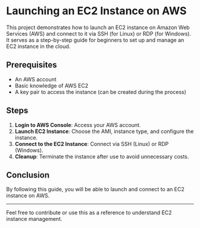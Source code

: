# Launching an EC2 Instance on AWS

This project demonstrates how to launch an EC2 instance on Amazon Web Services (AWS) and connect to it via SSH (for Linux) or RDP (for Windows). It serves as a step-by-step guide for beginners to set up and manage an EC2 instance in the cloud.

## Prerequisites

- An AWS account
- Basic knowledge of AWS EC2
- A key pair to access the instance (can be created during the process)

## Steps

1. **Login to AWS Console**: Access your AWS account.
2. **Launch EC2 Instance**: Choose the AMI, instance type, and configure the instance.
3. **Connect to the EC2 Instance**: Connect via SSH (Linux) or RDP (Windows).
4. **Cleanup**: Terminate the instance after use to avoid unnecessary costs.

## Conclusion

By following this guide, you will be able to launch and connect to an EC2 instance on AWS.

---

Feel free to contribute or use this as a reference to understand EC2 instance management.


